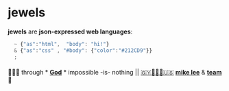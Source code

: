 # jewels

**jewels** are **json-expressed web languages**:

```javascript
  ~ {"as":"html",  "body": "hi!"}
  & {"as":"css" , "#body": {"color":"#212CD9"}}
  ;
```
####

🙇🏾‍♂️ through * [**God**](../LICENSE.txt#L1) * impossible -is- nothing ||
[🇬🇾👨🏾‍💻🇺🇸](https://en.wikipedia.org/wiki/Guyana)
[**mike lee**](https://github.com/iskitz) &
[**team**](https://github.com/orgs/ionify/people)
🤎
